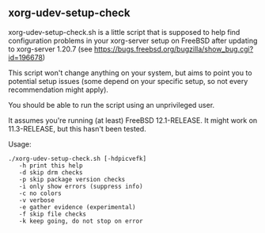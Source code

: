 xorg-udev-setup-check
---------------------

xorg-udev-setup-check.sh is a little script that is supposed to help
find configuration problems in your xorg-server setup on
FreeBSD after updating to xorg-server 1.20.7
(see https://bugs.freebsd.org/bugzilla/show_bug.cgi?id=196678)

This script won't change anything on your system, but aims
to point you to potential setup issues (some depend
on your specific setup, so not every recommendation might
apply).

You should be able to run the script using an unprivileged
user.

It assumes you're running (at least) FreeBSD 12.1-RELEASE.
It might work on 11.3-RELEASE, but this hasn't been tested.

Usage:

    ./xorg-udev-setup-check.sh [-hdpicvefk]
       -h print this help
       -d skip drm checks
       -p skip package version checks
       -i only show errors (suppress info)
       -c no colors
       -v verbose
       -e gather evidence (experimental)
       -f skip file checks
       -k keep going, do not stop on error
